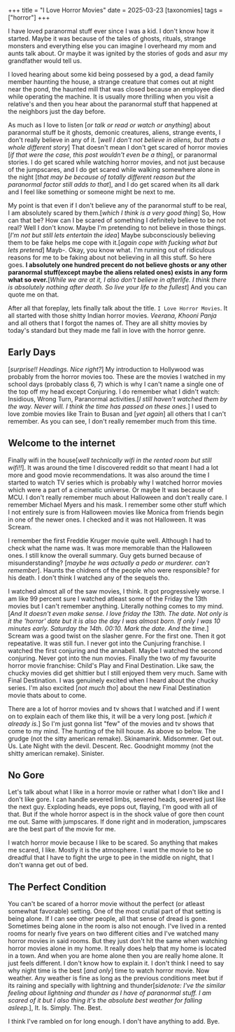 +++
title = "I Love Horror Movies"
date = 2025-03-23
[taxonomies]
tags = ["horror"]
+++

I have loved paranormal stuff ever since I was a kid. I don't know how it started. Maybe it was because of the tales of ghosts, rituals, strange monsters and everything else you can imagine I overheard my mom and aunts talk about. Or maybe it was ignited by the stories of gods and asur my grandfather would tell us.

I loved hearing about some kid being possesed by a god, a dead family member haunting the house, a strange creature that comes out at night near the pond, the haunted mill that was closed because an employee died while operating the machine. It is usually more thrilling when you visit a relative's and then you hear about the paranormal stuff that happened at the neighbors just the day before.

As much as I love to listen [_or talk or read or watch or anything_] about paranormal stuff be it ghosts, demonic creatures, aliens, strange events, I don't really believe in any of it. [_well I don't not believe in aliens, but thats a whole different story_]
That doesn't mean I don't get scared of horror movies [_if that were the case, this post wouldn't even be a thing_], or paranormal stories. I do get scared while watching horror movies, and not just because of the jumpscares, and I do get scared while walking somewhere alone in the night [_that may be because of totally different reason but the paranormal factor still adds to that_], and I do get scared when its all dark and I feel like something or someone might be next to me.

My point is that even if I don't believe any of the paranormal stuff to be real, I am absolutely scared by them.[_which I think is a very good thing_]
So, How can that be? How can I be scared of something I definitely believe to be not real? Well I don't know. Maybe I'm pretending to not believe in those things.[_I'm not but still lets entertain the idea_] Maybe subconsciously believing them to be fake helps me cope with it.[_again cope with fucking what but lets pretend_] Mayb-. Okay, you know what. I'm running out of ridiculous reasons for me to be faking about not believing in all this stuff. So here goes. **I absolutely one hundred precent do not believe ghosts or any other paranormal stuff(except maybe the aliens related ones) exists in any form what so ever.**[_While we are at it, I also don't believe in afterlife. I think there is absolutely nothing after death. So live your life to the fullest_] 
And you can quote me on that.

After all that foreplay, lets finally talk about the title. `I Love Horror Movies`.
It all started with those shitty Indian horror movies. *Veerana, Khooni Panja* and all others that I forgot the names of. They are all shitty movies by today's standard but they made me fall in love with the horror genre.
## Early Days
[_surprise!! Headings. Nice right?_]
My introduction to Hollywood was probably from the horror movies too. These are the movies I watched in my school days (probably class 6, 7) which is why I can't name a single one of the top off my head except Conjuring. I do remember what I didn't watch: Insidious, Wrong Turn, Paranormal activities.[_I still haven't watched them by the way. Never will. I think the time has passed on these ones._] I used to love zombie movies like Train to Busan and [_yet again_] all others that I can't remember. As you can see, I don't really remember much from this time.

## Welcome to the internet
Finally wifi in the house[_well technically wifi in the rented room but still wifi!!_]. It was around the time I discovered reddit so that meant I had a lot more and good movie recommendations. It was also around the time I started to watch TV series which is probably why I watched horror movies which were a part of a cinematic universe. Or maybe It was because of MCU.
I don't really remember much about Halloween and don't really care. I remember Michael Myers and his mask. I remember some other stuff which I not entirely sure is from Halloween movies like Monica from friends begin in one of the newer ones. I checked and it was not Halloween. It was Scream.

I remember the first Freddie Kruger movie quite well. Although I had to check what the name was. It was more memorable than the Halloween ones. I still know the overall summary. Guy gets burned because of misunderstanding? [_maybe he was actually a pedo or murderer. can't remember_]. Haunts the chidrens of the people who were responsible? for his death. I don't think I watched any of the sequels tho.

I watched almost all of the saw movies, I think. It got progressively worse.
I am like 99 percent sure I watched atleast some of the Friday the 13th movies but I can't remember anything. Literally nothing comes to my mind.[_And It doesn't even make sense. I love friday the 13th. The date. Not only is it the 'horror' date but it is also the day I was almost born. If only I was 10 minutes early. Saturday the 14th. 00:10. Mark the date. And the time._]
Scream was a good twist on the slasher genre. For the first one. Then it got repeatative. It was still fun.
I never got into the Cunjuring franchise. I watched the first conjuring and the annabell. Maybe I watched the second conjuring. Never got into the nun movies.
Finally the two of my favourite horror movie franchise: Child's Play and Final Destination.
Like saw, the chucky movies did get shittier but I still enjoyed them very much. Same with Final Destination. I was genuinely excited when I heard about the chucky series. I'm also excited [_not much tho_] about the new Final Destination movie thats about to come.


There are a lot of horror movies and tv shows that I watched and if I went on to explain each of them like this, it will be a very long post. [_which it already is._]
So I'm just gonna list "few" of the movies and tv shows that come to my mind. The hunting of the hill house. As above so below. The grudge (not the sitty american remake). Skinamarink. Midsommer. Get out. Us. Late Night with the devil. Descent. Rec. Goodnight mommy (not the shitty american remake). Sinister.


## No Gore
Let's talk about what I like in a horror movie or rather what I don't like and I don't like gore. I can handle severed limbs, severed heads, severed <insert any body part> just like the next guy. Exploding heads, eye pops out, flaying, I'm good with all of that. But if the whole horror aspect is in the shock value of gore then count me out. Same with jumpscares. If done right and in moderation, jumpscares are the best part of the movie for me.

I watch horror movie because I like to be scared. So anything that makes me scared, I like. Mostly it is the atmosphere. I want the movie to be so dreadful that I have to fight the urge to pee in the middle on night, that I don't wanna get out of bed.
## The Perfect Condition
You can't be scared of a horror movie without the perfect (or atleast somewhat favorable) setting. One of the most crutial part of that setting is being alone. If I can see other people, all that sense of dread is gone. Sometimes being alone in the room is also not enough. I've lived in a rented rooms for nearly five years on two different cities and I've watched many horror movies in said rooms. But they just don't hit the same when watching horror movies alone in my home. It really does help that my home is located in a town. And when you are home alone then you are really home alone. It just feels different. I don't know how to explain it.
I don't think I need to say why night time is the best [_and only_] time to watch horror movie.
Now weather. Any weather is fine as long as the previous conditions meet but if its raining and specially with lightning and thunder[_sidenote: I've the similar feeling about lightning and thunder as I have of paranormal stuff. I am scared of it but I also thing it's the absolute best weather for falling asleep._], It. Is. Simply. The. Best.

I think I've rambled on for long enough. I don't have anything to add. Bye.
